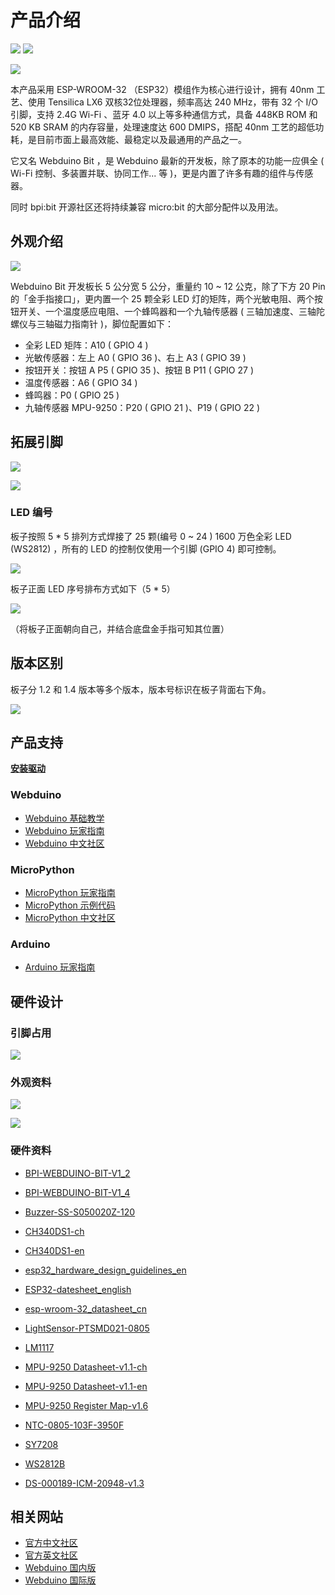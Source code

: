 
# 产品介绍

![](../assets/https://img.shields.io/badge/open%20source-bananpi-brightgreen.svg)
![](../assets/https://img.shields.io/badge/support-webduino-blue.svg)

![](../assets/../assets/_static/facade.gif)

本产品采用 ESP-WROOM-32 （ESP32）模组作为核心进行设计，拥有 40nm 工艺、使用 Tensilica LX6 双核32位处理器，频率高达 240 MHz，带有 32 个 I/O 引脚，支持 2.4G Wi-Fi 、蓝牙 4.0 以上等多种通信方式，具备 448KB ROM 和 520 KB SRAM 的内存容量，处理速度达 600 DMIPS，搭配 40nm 工艺的超低功耗，是目前市面上最高效能、最稳定以及最通用的产品之一。

它又名 Webduino Bit ，是 Webduino 最新的开发板，除了原本的功能一应俱全 ( Wi-Fi 控制、多装置并联、协同工作... 等 )，更是内置了许多有趣的组件与传感器。

同时 bpi:bit 开源社区还将持续兼容 micro:bit 的大部分配件以及用法。

## 外观介绍

![](../assets/getting_started/hardware/Interface_CN.jpg)

Webduino Bit 开发板长 5 公分宽 5 公分，重量约 10 ~ 12 公克，除了下方 20 Pin 的「金手指接口」，更内置一个 25 颗全彩 LED 灯的矩阵，两个光敏电阻、两个按钮开关、一个温度感应电阻、一个蜂鸣器和一个九轴传感器 ( 三轴加速度、三轴陀螺仪与三轴磁力指南针 )，脚位配置如下：

- 全彩 LED 矩阵：A10 ( GPIO 4 )
- 光敏传感器：左上 A0 ( GPIO 36 )、右上 A3 ( GPIO 39 )
- 按钮开关：按钮 A P5 ( GPIO 35 )、按钮 B P11 ( GPIO 27 )
- 温度传感器：A6 ( GPIO 34 )
- 蜂鸣器：P0 ( GPIO 25 )
- 九轴传感器 MPU-9250：P20 ( GPIO 21 )、P19 ( GPIO 22 )

## 拓展引脚

![](../assets/getting_started/hardware/goldfinger.jpg)

![](../assets/getting_started/hardware/pin-define.jpg)

### LED 编号

板子按照 5 * 5 排列方式焊接了 25 颗(编号 0 ~ 24 ) 1600 万色全彩 LED (WS2812) ，所有的 LED 的控制仅使用一个引脚 (GPIO 4) 即可控制。

![](../assets/getting_started/hardware/product.jpg)

板子正面 LED 序号排布方式如下（5 * 5）

![](../assets/getting_started/hardware/table.png)

（将板子正面朝向自己，并结合底盘金手指可知其位置）

## 版本区别

板子分 1.2 和 1.4 版本等多个版本，版本号标识在板子背面右下角。

![](../assets/getting_started/hardware/version.jpg)

## 产品支持

 [**安装驱动**](driver.html)

### Webduino

- [Webduino 基础教学](https://webduino.com.cn/site/zh_cn/tutorials.html)
- [Webduino 玩家指南](https://github.com/BPI-STEAM/BPI-BIT-WebDuino)
- [Webduino 中文社区](https://forum.banana-pi.org.cn/c/bpi-bit/webduino)

### MicroPython

- [MicroPython 玩家指南](https://github.com/BPI-STEAM/BPI-BIT-MicroPython)
- [MicroPython 示例代码](https://github.com/BPI-STEAM/BPI-BIT-Samples)
- [MicroPython 中文社区](https://forum.banana-pi.org.cn/c/bpi-bit/micropython)

### Arduino

- [Arduino 玩家指南](https://github.com/BPI-STEAM/BPI-BIT-Arduino)

## 硬件设计

### 引脚占用

![](../assets/getting_started/hardware/extern.png)

### 外观资料

![](../assets/getting_started/hardware/bot.png)

![](../assets/getting_started/hardware/top.png)

### 硬件资料

- [BPI-WEBDUINO-BIT-V1_2](https://github.com/BPI-STEAM/BPI-BIT-Hardware/tree/master/docs/BPI-WEBDUINO-BIT-V1_2.pdf)

- [BPI-WEBDUINO-BIT-V1_4](https://github.com/BPI-STEAM/BPI-BIT-Hardware/tree/master/docs/BPI-WEBDUINO-BIT-V1_4.pdf)

- [Buzzer-SS-S050020Z-120](https://github.com/BPI-STEAM/BPI-BIT-Hardware/tree/master/docs/Buzzer-SS-S050020Z-120.pdf)

- [CH340DS1-ch](https://github.com/BPI-STEAM/BPI-BIT-Hardware/tree/master/docs/CH340DS1-ch.pdf)

- [CH340DS1-en](https://github.com/BPI-STEAM/BPI-BIT-Hardware/tree/master/docs/CH340DS1-en.pdf)

- [esp32_hardware_design_guidelines_en](https://github.com/BPI-STEAM/BPI-BIT-Hardware/tree/master/docs/esp32_hardware_design_guidelines_en.pdf)

- [ESP32-datesheet_english](https://github.com/BPI-STEAM/BPI-BIT-Hardware/tree/master/docs/ESP32-datesheet_english.pdf)

- [esp-wroom-32_datasheet_cn](https://github.com/BPI-STEAM/BPI-BIT-Hardware/tree/master/docs/esp-wroom-32_datasheet_cn.pdf)

- [LightSensor-PTSMD021-0805](https://github.com/BPI-STEAM/BPI-BIT-Hardware/tree/master/docs/LightSensor-PTSMD021-0805.pdf)

- [LM1117](https://github.com/BPI-STEAM/BPI-BIT-Hardware/tree/master/docs/LM1117.pdf)

- [MPU-9250 Datasheet-v1.1-ch](https://github.com/BPI-STEAM/BPI-BIT-Hardware/tree/master/docs/MPU-9250%20Datasheet-v1.1-ch.pdf)

- [MPU-9250 Datasheet-v1.1-en](https://github.com/BPI-STEAM/BPI-BIT-Hardware/tree/master/docs/MPU-9250%20Datasheet-v1.1-en.pdf)

- [MPU-9250 Register Map-v1.6](https://github.com/BPI-STEAM/BPI-BIT-Hardware/tree/master/docs/MPU-9250%20Register%20Map-v1.6.pdf)

- [NTC-0805-103F-3950F](https://github.com/BPI-STEAM/BPI-BIT-Hardware/tree/master/docs/NTC-0805-103F-3950F.pdf)

- [SY7208](https://github.com/BPI-STEAM/BPI-BIT-Hardware/tree/master/docs/SY7208.pdf)

- [WS2812B](https://github.com/BPI-STEAM/BPI-BIT-Hardware/tree/master/docs/WS2812B.pdf)

- [DS-000189-ICM-20948-v1.3](https://github.com/BPI-STEAM/BPI-BIT-Hardware/tree/master/docs/DS-000189-ICM-20948-v1.3.pdf)

## 相关网站

- [官方中文社区](https://forum.banana-pi.org.cn/c/bpi-bit)
- [官方英文社区](http://forum.banana-pi.org/c/bpi-bit)
- [Webduino 国内版](https://webduino.com.cn/site/)
- [Webduino 国际版](https://webduino.io/)
